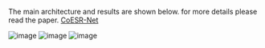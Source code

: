 The main architecture and results are shown below. for more details please read the paper. [CoESR-Net](CoESR-Net.pdf)

![image](https://github.com/zhihao0611/Underwater-processing/blob/main/results/Architecture.png)
![image](https://github.com/zhihao0611/Underwater-processing/blob/main/results/Metrics.png)
![image](https://github.com/zhihao0611/Underwater-processing/blob/main/results/Results%20compare.png)

